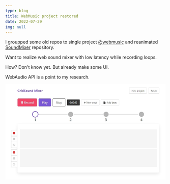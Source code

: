 ```yaml
---
type: blog
title: WebMusic project restored
date: 2022-07-29
img: null
---
```


I groupped some old repos to single project [@webmusic](https://github.com/users/evgenykon/projects/7) and reanimated 
[SoundMixer](https://github.com/evgenykon/sound-mixer) repository. 

Want to realize web sound mixer with low latency while recording loops.

How? Don't know yet. But already make some UI.

WebAudio API is a point to my research.

![ui](/blog-photos/2022-07-30-sound-mixer.jpg)
